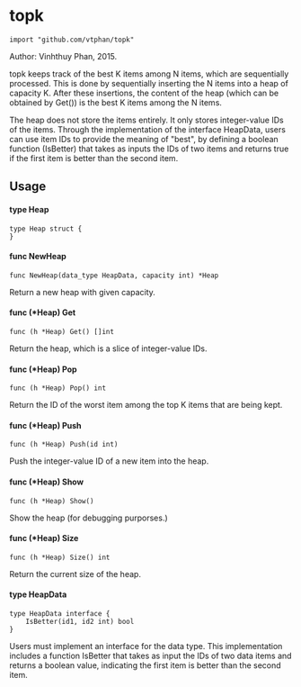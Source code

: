 # topk

    import "github.com/vtphan/topk"

Author: Vinhthuy Phan, 2015.

topk keeps track of the best K items among N items, which are sequentially
processed. This is done by sequentially inserting the N items into a heap of
capacity K. After these insertions, the content of the heap (which can be
obtained by Get()) is the best K items among the N items.

The heap does not store the items entirely. It only stores integer-value IDs of
the items. Through the implementation of the interface HeapData, users can use
item IDs to provide the meaning of "best", by defining a boolean function
(IsBetter) that takes as inputs the IDs of two items and returns true if the
first item is better than the second item.

## Usage

#### type Heap

    type Heap struct {
    }



#### func  NewHeap

    func NewHeap(data_type HeapData, capacity int) *Heap

Return a new heap with given capacity.

#### func (*Heap) Get

    func (h *Heap) Get() []int

Return the heap, which is a slice of integer-value IDs.

#### func (*Heap) Pop

    func (h *Heap) Pop() int

Return the ID of the worst item among the top K items that are being kept.

#### func (*Heap) Push

    func (h *Heap) Push(id int)

Push the integer-value ID of a new item into the heap.

#### func (*Heap) Show

    func (h *Heap) Show()

Show the heap (for debugging purporses.)

#### func (*Heap) Size

    func (h *Heap) Size() int

Return the current size of the heap.

#### type HeapData

    type HeapData interface {
    	IsBetter(id1, id2 int) bool
    }


Users must implement an interface for the data type. This implementation
includes a function IsBetter that takes as input the IDs of two data items and
returns a boolean value, indicating the first item is better than the second
item.

